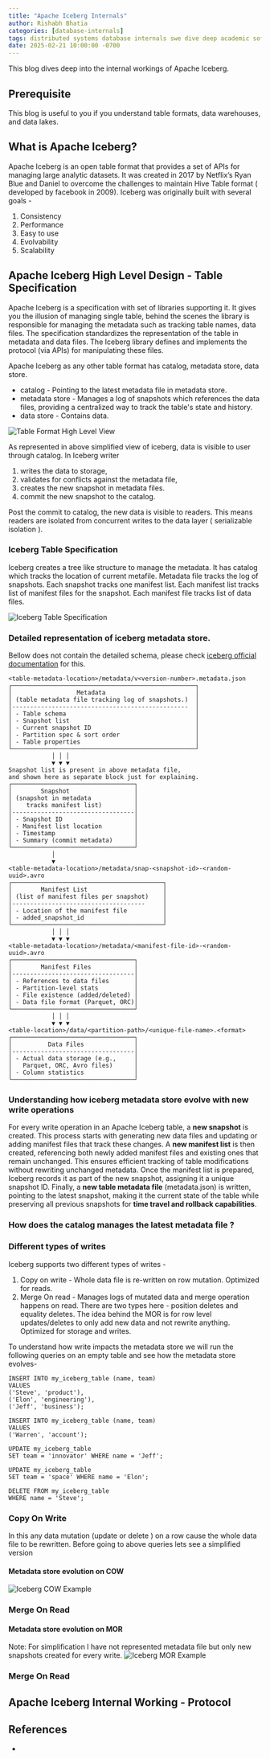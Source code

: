 ```yaml
---
title: "Apache Iceberg Internals"
author: Rishabh Bhatia
categories: [database-internals]
tags: distributed systems database internals swe dive deep academic software engineering design iceberg architecture
date: 2025-02-21 10:00:00 -0700
---
```


This blog dives deep into the internal workings of Apache Iceberg.

## Prerequisite
This blog is useful to you if you understand table formats, data warehouses, and data lakes.

## What is Apache Iceberg?
Apache Iceberg is an open table format that provides a set of APIs for managing large analytic datasets. It was
created in 2017 by Netflix’s Ryan Blue and Daniel to overcome the challenges to maintain Hive Table format ( developed 
by facebook in 2009). Iceberg was originally built with several goals - 
1. Consistency
2. Performance
3. Easy to use
4. Evolvability
5. Scalability


## Apache Iceberg High Level Design - Table Specification
Apache Iceberg is a specification with set of libraries supporting it. It gives you the illusion of managing single 
table, behind the scenes the library is responsible for managing the metadata such as tracking table names, data files. 
The specification standardizes the representation of the table in metadata and data files. The Iceberg library defines
and implements the protocol (via APIs) for manipulating these files.

Apache Iceberg as any other table format has catalog, metadata store, data store.
- catalog - Pointing to the latest metadata file in metadata store.
- metadata store - Manages a log of snapshots which references the data files, providing a centralized way to track the
table's state and history.
- data store - Contains data.

![ Table Format High Level View ](/assets/apache%20iceberg/TableFormat%20High%20Level%20View.png)

As represented in above simplified view of iceberg, data is visible to user through catalog. In Iceberg writer 
1. writes the data to storage, 
2. validates for conflicts against the metadata file, 
3. creates the new snapshot in metadata files.
4. commit the new snapshot to the catalog.

Post the commit to catalog, the new data is visible to readers. This means readers are isolated from concurrent writes
to the data layer ( serializable isolation ).

### Iceberg Table Specification
Iceberg creates a tree like structure to manage the metadata. It has catalog which tracks the location of 
current metafile. Metadata file tracks the log of snapshots. Each snapshot tracks one manifest list. Each manifest 
list tracks list of manifest files for the snapshot. Each manifest file tracks list of data files.

![ Iceberg Table Specification ](/assets/apache%20iceberg/ApacheIceberg-Iceberg%20Table%20Spec.drawio.png)

### Detailed representation of iceberg metadata store.
Bellow does not contain the detailed schema, please check [iceberg official documentation](https://iceberg.apache.org/) 
for this.
```
<table-metadata-location>/metadata/v<version-number>.metadata.json
┌───────────────────────────────────────────────────┐
│                  Metadata                         │
│ (table metadata file tracking log of snapshots.)  │ 
│-------------------------------------------------  │
│ - Table schema                                    │
│ - Snapshot list                                   │
│ - Current snapshot ID                             │
│ - Partition spec & sort order                     │
│ - Table properties                                │
└───────────────────────────────────────────────────┘
            │ │ │  
            ▼ ▼ ▼
Snapshot list is present in above metadata file, 
and shown here as separate block just for explaining.
┌──────────────────────────────────┐
│        Snapshot                  │
│ (snapshot in metadata            │
│    tracks manifest list)         │  
│----------------------------------│   
│ - Snapshot ID                    │
│ - Manifest list location         │
│ - Timestamp                      │
│ - Summary (commit metadata)      │
└──────────────────────────────────┘
            │  
            ▼
<table-metadata-location>/metadata/snap-<snapshot-id>-<random-uuid>.avro
┌──────────────────────────────────────────┐
│        Manifest List                     │
│ (list of manifest files per snapshot)    │
│-------------------------------------     │ 
│ - Location of the manifest file          │
│ - added_snapshot_id                      │
└──────────────────────────────────────────┘
            │ │ │
            ▼ ▼ ▼
<table-metadata-location>/metadata/<manifest-file-id>-<random-uuid>.avro
┌──────────────────────────────────┐
│        Manifest Files            │
│----------------------------------│
│ - References to data files       │
│ - Partition-level stats          │ 
│ - File existence (added/deleted) │
│ - Data file format (Parquet, ORC)│
└──────────────────────────────────┘
            │ │ │
            ▼ ▼ ▼
<table-location>/data/<partition-path>/<unique-file-name>.<format>
┌──────────────────────────────────┐
│          Data Files              │
│----------------------------------│
│ - Actual data storage (e.g.,     │ 
│   Parquet, ORC, Avro files)      │
│ - Column statistics              │
└──────────────────────────────────┘

````
### Understanding how iceberg metadata store evolve with new write operations
For every write operation in an Apache Iceberg table, a **new snapshot** is created. This process starts with 
generating new data files and updating or adding manifest files that track these changes. A **new manifest list**
is then created, referencing both newly added manifest files and existing ones that remain unchanged. This ensures 
efficient tracking of table modifications without rewriting unchanged metadata. Once the manifest list is prepared, 
Iceberg records it as part of the new snapshot, assigning it a unique snapshot ID. Finally, a **new table metadata 
file** (metadata.json) is written, pointing to the latest snapshot, making it the current state of the table while 
preserving all previous snapshots for **time travel and rollback capabilities**.

### How does the catalog manages the latest metadata file ?


### Different types of writes

Iceberg supports two different types of writes -
1. Copy on write - Whole data file is re-written on row mutation. Optimized for reads. 
2. Merge On read - Manages logs of mutated data and merge operation happens on read. There are two types here - position 
deletes and equality deletes. The idea behind the MOR is for row level updates/deletes to only add new data and not 
rewrite anything. Optimized for storage and writes.

To understand how write impacts the metadata store we will run the following queries on an empty table 
and see how the metadata store evolves-

```
INSERT INTO my_iceberg_table (name, team)
VALUES
('Steve', 'product'),
('Elon', 'engineering'),
('Jeff', 'business');

INSERT INTO my_iceberg_table (name, team)
VALUES
('Warren', 'account');

UPDATE my_iceberg_table
SET team = 'innovator' WHERE name = 'Jeff';

UPDATE my_iceberg_table
SET team = 'space' WHERE name = 'Elon';

DELETE FROM my_iceberg_table
WHERE name = 'Steve';
```
### Copy On Write
In this any data mutation (update or delete ) on a row cause the whole data file to be rewritten. Before going to
above queries lets see a simplified version



#### Metadata store evolution on COW
![ Iceberg COW Example ](/assets/apache%20iceberg/ApacheIceberg-Iceberg%20table%20Write%20COW.drawio.png)

### Merge On Read

#### Metadata store evolution on MOR
Note: For simplification I have not represented metadata file but only new snapshots created for every write. 
![ Iceberg MOR Example ](/assets/apache%20iceberg/ApacheIceberg-Iceberg%20table%20Write%20MOR.drawio.png)


### Merge On Read

## Apache Iceberg Internal Working - Protocol




## References
- 